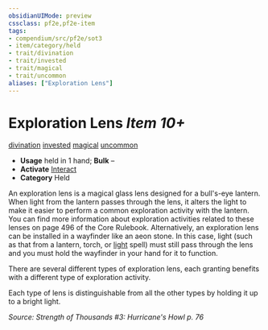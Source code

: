 ```yaml
---
obsidianUIMode: preview
cssclass: pf2e,pf2e-item
tags:
- compendium/src/pf2e/sot3
- item/category/held
- trait/divination
- trait/invested
- trait/magical
- trait/uncommon
aliases: ["Exploration Lens"]
---
```

# Exploration Lens *Item 10+*  
[divination](../../../rules/traits/divination.md)  [invested](../../../rules/traits/invested.md)  [magical](../../../rules/traits/magical.md)  [uncommon](../../../rules/traits/uncommon.md)  

- **Usage** held in 1 hand; **Bulk** –
- **Activate** [Interact](../../../rules/actions/interact.md)
- **Category** Held

An exploration lens is a magical glass lens designed for a bull's-eye lantern. When light from the lantern passes through the lens, it alters the light to make it easier to perform a common exploration activity with the lantern. You can find more information about exploration activities related to these lenses on page 496 of the Core Rulebook. Alternatively, an exploration lens can be installed in a wayfinder like an aeon stone. In this case, light (such as that from a lantern, torch, or [light](../../spells/light.md) spell) must still pass through the lens and you must hold the wayfinder in your hand for it to function.

There are several different types of exploration lens, each granting benefits with a different type of exploration activity.

Each type of lens is distinguishable from all the other types by holding it up to a bright light.

*Source: Strength of Thousands #3: Hurricane's Howl p. 76*